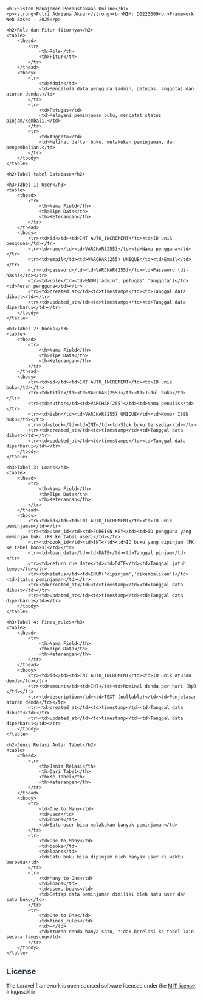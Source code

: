 <!DOCTYPE html>
<html lang="id">
<head>
    <meta charset="UTF-8">
    <title>Sistem Manajemen Perpustakaan Online</title>
    <style>
        body {
            font-family: Arial, sans-serif;
            margin: 40px;
        }
        h1, h2, h3 {
            color: #2c3e50;
        }
        table {
            width: 100%;
            border-collapse: collapse;
            margin-bottom: 30px;
        }
        th, td {
            border: 1px solid #999;
            padding: 10px;
            text-align: left;
        }
        th {
            background-color: #ecf0f1;
        }
    </style>
</head>
<body>

    <h1>Sistem Manajemen Perpustakaan Online</h1>
    <p><strong>Futri Adriana Aksar</strong><br>NIM: D0223009<br>Framework Web Based - 2025</p>

    <h2>Role dan Fitur-fiturnya</h2>
    <table>
        <thead>
            <tr>
                <th>Role</th>
                <th>Fitur</th>
            </tr>
        </thead>
        <tbody>
            <tr>
                <td>Admin</td>
                <td>Mengelola data pengguna (admin, petugas, anggota) dan aturan denda.</td>
            </tr>
            <tr>
                <td>Petugas</td>
                <td>Melayani peminjaman buku, mencatat status pinjam/kembali.</td>
            </tr>
            <tr>
                <td>Anggota</td>
                <td>Melihat daftar buku, melakukan peminjaman, dan pengembalian.</td>
            </tr>
        </tbody>
    </table>

    <h2>Tabel-tabel Database</h2>

    <h3>Tabel 1: User</h3>
    <table>
        <thead>
            <tr>
                <th>Nama Field</th>
                <th>Tipe Data</th>
                <th>Keterangan</th>
            </tr>
        </thead>
        <tbody>
            <tr><td>id</td><td>INT AUTO_INCREMENT</td><td>ID unik pengguna</td></tr>
            <tr><td>name</td><td>VARCHAR(255)</td><td>Nama pengguna</td></tr>
            <tr><td>email</td><td>VARCHAR(255) UNIQUE</td><td>Email</td></tr>
            <tr><td>password</td><td>VARCHAR(255)</td><td>Password (di-hash)</td></tr>
            <tr><td>role</td><td>ENUM('admin','petugas','anggota')</td><td>Peran pengguna</td></tr>
            <tr><td>created_at</td><td>timestamps</td><td>Tanggal data dibuat</td></tr>
            <tr><td>updated_at</td><td>timestamps</td><td>Tanggal data diperbarui</td></tr>
        </tbody>
    </table>

    <h3>Tabel 2: Books</h3>
    <table>
        <thead>
            <tr>
                <th>Nama Field</th>
                <th>Tipe Data</th>
                <th>Keterangan</th>
            </tr>
        </thead>
        <tbody>
            <tr><td>id</td><td>INT AUTO_INCREMENT</td><td>ID unik buku</td></tr>
            <tr><td>title</td><td>VARCHAR(255)</td><td>Judul buku</td></tr>
            <tr><td>author</td><td>VARCHAR(255)</td><td>Nama penulis</td></tr>
            <tr><td>isbn</td><td>VARCHAR(255) UNIQUE</td><td>Nomor ISBN buku</td></tr>
            <tr><td>stock</td><td>INT</td><td>Stok buku tersedia</td></tr>
            <tr><td>created_at</td><td>timestamp</td><td>Tanggal data dibuat</td></tr>
            <tr><td>updated_at</td><td>timestamps</td><td>Tanggal data diperbarui</td></tr>
        </tbody>
    </table>

    <h3>Tabel 3: Loans</h3>
    <table>
        <thead>
            <tr>
                <th>Nama Field</th>
                <th>Tipe Data</th>
                <th>Keterangan</th>
            </tr>
        </thead>
        <tbody>
            <tr><td>id</td><td>INT AUTO_INCREMENT</td><td>ID unik peminjaman</td></tr>
            <tr><td>user_id</td><td>FOREIGN KEY</td><td>ID pengguna yang meminjam buku (FK ke tabel user)</td></tr>
            <tr><td>book_id</td><td>INT</td><td>ID buku yang dipinjam (FK ke tabel books)</td></tr>
            <tr><td>loan_date</td><td>DATE</td><td>Tanggal pinjam</td></tr>
            <tr><td>return_due_date</td><td>DATE</td><td>Tanggal jatuh tempo</td></tr>
            <tr><td>status</td><td>ENUM('dipinjam','dikembalikan')</td><td>Status peminjaman</td></tr>
            <tr><td>created_at</td><td>timestamp</td><td>Tanggal data dibuat</td></tr>
            <tr><td>updated_at</td><td>timestamp</td><td>Tanggal data diperbarui</td></tr>
        </tbody>
    </table>

    <h3>Tabel 4: Fines_rules</h3>
    <table>
        <thead>
            <tr>
                <th>Nama Field</th>
                <th>Tipe Data</th>
                <th>Keterangan</th>
            </tr>
        </thead>
        <tbody>
            <tr><td>id</td><td>INT AUTO_INCREMENT</td><td>ID unik aturan denda</td></tr>
            <tr><td>amount</td><td>INT</td><td>Nominal denda per hari (Rp)</td></tr>
            <tr><td>description</td><td>TEXT (nullable)</td><td>Penjelasan aturan denda</td></tr>
            <tr><td>created_at</td><td>timestamp</td><td>Tanggal data dibuat</td></tr>
            <tr><td>updated_at</td><td>timestamp</td><td>Tanggal data diperbarui</td></tr>
        </tbody>
    </table>

    <h2>Jenis Relasi Antar Tabel</h2>
    <table>
        <thead>
            <tr>
                <th>Jenis Relasi</th>
                <th>Dari Tabel</th>
                <th>Ke Tabel</th>
                <th>Keterangan</th>
            </tr>
        </thead>
        <tbody>
            <tr>
                <td>One to Many</td>
                <td>user</td>
                <td>loans</td>
                <td>Satu user bisa melakukan banyak peminjaman</td>
            </tr>
            <tr>
                <td>One to Many</td>
                <td>books</td>
                <td>loans</td>
                <td>Satu buku bisa dipinjam oleh banyak user di waktu berbeda</td>
            </tr>
            <tr>
                <td>Many to One</td>
                <td>loans</td>
                <td>user, books</td>
                <td>Setiap data peminjaman dimiliki oleh satu user dan satu buku</td>
            </tr>
            <tr>
                <td>One to One</td>
                <td>fines_rules</td>
                <td>-</td>
                <td>Aturan denda hanya satu, tidak berelasi ke tabel lain secara langsung</td>
            </tr>
        </tbody>
    </table>

</body>
</html>


## License

The Laravel framework is open-sourced software licensed under the [MIT license](https://opensource.org/licenses/MIT).
#   t u g a s a k h i r 
 
 

